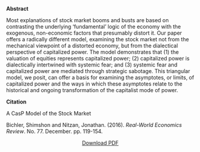 <b>Abstract</b>

Most explanations of stock market booms and busts are based on contrasting the underlying ‘fundamental’ logic of the economy with the exogenous, non-economic factors that presumably distort it. Our paper offers a radically different model, examining the stock market not from the mechanical viewpoint of a distorted economy, but from the dialectical perspective of capitalized power. The model demonstrates that (1) the valuation of equities represents capitalized power; (2) capitalized power is dialectically intertwined with systemic fear; and (3) systemic fear and capitalized power are mediated through strategic sabotage. This triangular model, we posit, can offer a basis for examining the asymptotes, or limits, of capitalized power and the ways in which these asymptotes relate to the historical and ongoing transformation of the capitalist mode of power.

<b>Citation</b>

A CasP Model of the Stock Market

Bichler, Shimshon and Nitzan, Jonathan. (2016). <i>Real-World Economics Review</i>. No. 77. December. pp. 119-154.

<div style="text-align:center">
<a href="https://bnarchives.yorku.ca/494/2/20161200_bn_a_casp_model_of_the_stock_market_rwer.pdf">Download PDF</a>
</div>




